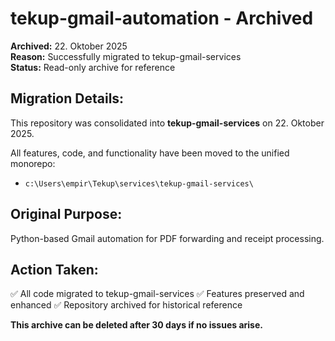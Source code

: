 # tekup-gmail-automation - Archived

**Archived:** 22. Oktober 2025  
**Reason:** Successfully migrated to tekup-gmail-services  
**Status:** Read-only archive for reference

## Migration Details:

This repository was consolidated into **tekup-gmail-services** on 22. Oktober 2025.

All features, code, and functionality have been moved to the unified monorepo:
- `c:\Users\empir\Tekup\services\tekup-gmail-services\`

## Original Purpose:

Python-based Gmail automation for PDF forwarding and receipt processing.

## Action Taken:

✅ All code migrated to tekup-gmail-services
✅ Features preserved and enhanced
✅ Repository archived for historical reference

**This archive can be deleted after 30 days if no issues arise.**
